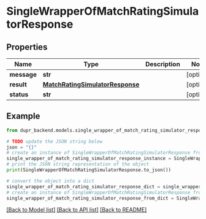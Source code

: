 # SingleWrapperOfMatchRatingSimulatorResponse


## Properties

Name | Type | Description | Notes
------------ | ------------- | ------------- | -------------
**message** | **str** |  | [optional] 
**result** | [**MatchRatingSimulatorResponse**](MatchRatingSimulatorResponse.md) |  | [optional] 
**status** | **str** |  | [optional] 

## Example

```python
from dupr_backend.models.single_wrapper_of_match_rating_simulator_response import SingleWrapperOfMatchRatingSimulatorResponse

# TODO update the JSON string below
json = "{}"
# create an instance of SingleWrapperOfMatchRatingSimulatorResponse from a JSON string
single_wrapper_of_match_rating_simulator_response_instance = SingleWrapperOfMatchRatingSimulatorResponse.from_json(json)
# print the JSON string representation of the object
print(SingleWrapperOfMatchRatingSimulatorResponse.to_json())

# convert the object into a dict
single_wrapper_of_match_rating_simulator_response_dict = single_wrapper_of_match_rating_simulator_response_instance.to_dict()
# create an instance of SingleWrapperOfMatchRatingSimulatorResponse from a dict
single_wrapper_of_match_rating_simulator_response_from_dict = SingleWrapperOfMatchRatingSimulatorResponse.from_dict(single_wrapper_of_match_rating_simulator_response_dict)
```
[[Back to Model list]](../README.md#documentation-for-models) [[Back to API list]](../README.md#documentation-for-api-endpoints) [[Back to README]](../README.md)


